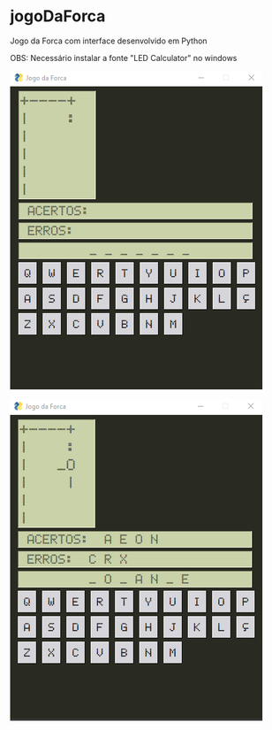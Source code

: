 # jogoDaForca
 Jogo da Forca com interface desenvolvido em Python
 
 OBS: Necessário instalar a fonte "LED Calculator" no windows

![alt text](https://github.com/Lucas-Probst/jogoDaForca/blob/main/imagens/exemplo1.png)

![alt text](https://github.com/Lucas-Probst/jogoDaForca/blob/main/imagens/exemplo2.png)
